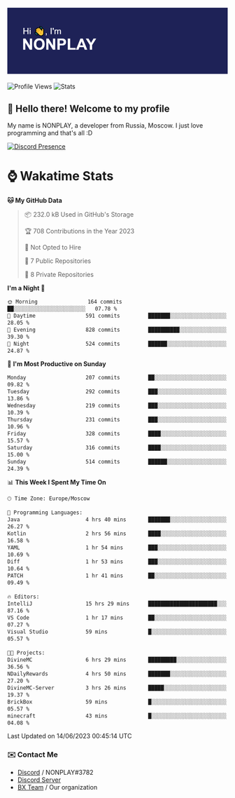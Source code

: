 ![Discord Presence](./header.png)
<br></br>
![Profile Views](https://komarev.com/ghpvc/?username=NONPLAYT&color=blue&style=for-the-badge)
![Stats](https://img.shields.io/badge/0%25-OPTIMIZED-orange?style=for-the-badge)


## :wave: Hello there! Welcome to my profile

My name is NONPLAY, a developer from Russia, Moscow. I just love programming and that's all :D

[![Discord Presence](https://lanyard.cnrad.dev/api/597087584090587177)](https://discord.com/users/597087584090587177) 

# ⌚ Wakatime Stats

<!--START_SECTION:waka-->
**🐱 My GitHub Data** 

> 📦 232.0 kB Used in GitHub's Storage 
 > 
> 🏆 708 Contributions in the Year 2023
 > 
> 🚫 Not Opted to Hire
 > 
> 📜 7 Public Repositories 
 > 
> 🔑 8 Private Repositories 
 > 
**I'm a Night 🦉** 

```text
🌞 Morning                164 commits         ██░░░░░░░░░░░░░░░░░░░░░░░   07.78 % 
🌆 Daytime                591 commits         ███████░░░░░░░░░░░░░░░░░░   28.05 % 
🌃 Evening                828 commits         ██████████░░░░░░░░░░░░░░░   39.30 % 
🌙 Night                  524 commits         ██████░░░░░░░░░░░░░░░░░░░   24.87 % 
```
📅 **I'm Most Productive on Sunday** 

```text
Monday                   207 commits         ██░░░░░░░░░░░░░░░░░░░░░░░   09.82 % 
Tuesday                  292 commits         ███░░░░░░░░░░░░░░░░░░░░░░   13.86 % 
Wednesday                219 commits         ███░░░░░░░░░░░░░░░░░░░░░░   10.39 % 
Thursday                 231 commits         ███░░░░░░░░░░░░░░░░░░░░░░   10.96 % 
Friday                   328 commits         ████░░░░░░░░░░░░░░░░░░░░░   15.57 % 
Saturday                 316 commits         ████░░░░░░░░░░░░░░░░░░░░░   15.00 % 
Sunday                   514 commits         ██████░░░░░░░░░░░░░░░░░░░   24.39 % 
```


📊 **This Week I Spent My Time On** 

```text
🕑︎ Time Zone: Europe/Moscow

💬 Programming Languages: 
Java                     4 hrs 40 mins       ███████░░░░░░░░░░░░░░░░░░   26.27 % 
Kotlin                   2 hrs 56 mins       ████░░░░░░░░░░░░░░░░░░░░░   16.58 % 
YAML                     1 hr 54 mins        ███░░░░░░░░░░░░░░░░░░░░░░   10.69 % 
Diff                     1 hr 53 mins        ███░░░░░░░░░░░░░░░░░░░░░░   10.64 % 
PATCH                    1 hr 41 mins        ██░░░░░░░░░░░░░░░░░░░░░░░   09.49 % 

🔥 Editors: 
IntelliJ                 15 hrs 29 mins      ██████████████████████░░░   87.16 % 
VS Code                  1 hr 17 mins        ██░░░░░░░░░░░░░░░░░░░░░░░   07.27 % 
Visual Studio            59 mins             █░░░░░░░░░░░░░░░░░░░░░░░░   05.57 % 

🐱‍💻 Projects: 
DivineMC                 6 hrs 29 mins       █████████░░░░░░░░░░░░░░░░   36.56 % 
NDailyRewards            4 hrs 50 mins       ███████░░░░░░░░░░░░░░░░░░   27.20 % 
DivineMC-Server          3 hrs 26 mins       █████░░░░░░░░░░░░░░░░░░░░   19.37 % 
BrickBox                 59 mins             █░░░░░░░░░░░░░░░░░░░░░░░░   05.57 % 
minecraft                43 mins             █░░░░░░░░░░░░░░░░░░░░░░░░   04.08 % 
```


 Last Updated on 14/06/2023 00:45:14 UTC
<!--END_SECTION:waka-->

### ✉️ Contact Me

- [Discord](https://discord.com/users/597087584090587177) / NONPLAY#3782
- [Discord Server](https://discord.gg/p7cxhw7E2M)
- [BX Team](https://github.com/BX-Team) / Our organization
